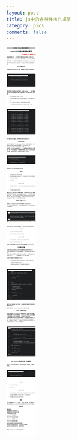 ```yaml
---
layout: post
title: js中的各种模块化规范
category: pics
comments: false
---
```

!["js中的各种模块化规范"](/images/knowlgPics/07063.jpg " js中的各种模块化规范")